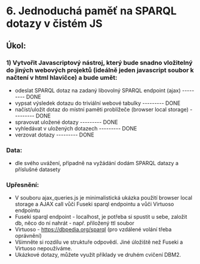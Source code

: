 # 6. Jednoduchá paměť na SPARQL dotazy v čistém JS 

## Úkol:
### 1) Vytvořit Javascriptový nástroj, který bude snadno vložitelný do jiných webových projektů (ideálně jeden javascript soubor k načtení v html hlavičce) a bude umět:
   * odeslat SPARQL dotaz na zadaný libovolný SPARQL endpoint (ajax)          --------- DONE
   * vypsat výsledek dotazu do triviální webové tabulky                       --------- DONE
   * načíst/uložit dotaz do místní paměti problížeče (browser local storage)  --------- DONE
   * spravovat uložené dotazy                                                 --------- DONE
   * vyhledávat v uložených dotazech                                          --------- DONE
   * verzovat dotazy                                                          --------- DONE

### Data:
   * dle svého uvážení, případně na vyžádání dodám SPARQL datazy a příslušné datasety

### Upřesnění:
   * V souboru ajax_queries.js je minimalistická ukázka použití browser local storage a AJAX call vůči Fuseki sparql endpointu a vůči Virtuoso endpointu
   * Fuseki sparql endpoint - localhost, je potřeba si spustit u sebe, založit db, něco do ní nahrát - např. přiložený ttl soubor
   * Virtuoso - https://dbpedia.org/sparql (pro vzdálené volání třeba oprávnění)
   * Všimněte si rozdílu ve struktuře odpovědí. Jiné úložiště než Fuseki a Virtuoso nepoužíváme.
   * Ukázkové dotazy, můžete využít příklady ve druhém cvičení DBM2.